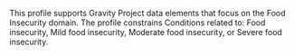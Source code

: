 This profile supports Gravity Project data elements that focus on the Food Insecurity domain. The profile constrains Conditions related to: Food insecurity, Mild food insecurity, Moderate food insecurity, or Severe food insecurity.